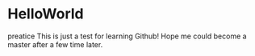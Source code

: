 # HelloWorld
preatice
This is just a test for learning Github! Hope me could become a master after a few time later.
